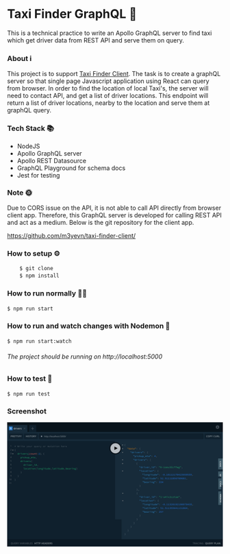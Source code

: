 # Taxi Finder GraphQL 🔮
This is a technical practice to write an Apollo GraphQL server to find taxi which get driver data from REST API and serve them on query.

### About ℹ️

This project is to support [Taxi Finder Client](https://github.com/m3yevn/taxi-finder-client/).
The task is to create a graphQL server so that single page Javascript application using React can query from browser.
In order to find the location of local Taxi's, the server will need to contact API,
and get a list of driver locations.
This endpoint will return a list of driver locations, nearby to the location and serve them at graphQL query.

### Tech Stack 📚

 - NodeJS
 - Apollo GraphQL server
 - Apollo REST Datasource
 - GraphQL Playground for schema docs
 - Jest for testing
 
### Note 🌞

Due to CORS issue on the API, it is not able to call API directly from browser client app.
Therefore, this GraphQL server is developed for calling REST API and act as a medium.
Below is the git repository for the client app.

https://github.com/m3yevn/taxi-finder-client/

### How to setup ⚙️

```sh
    $ git clone
    $ npm install
```

### How to run normally 🏃‍♂️

``
    $ npm run start
``

### How to run and watch changes with Nodemon 👀

``
    $ npm run start:watch
``

###### The project should be running on http://localhost:5000

### How to test 🧪

``
    $ npm run test
``

### Screenshot

<img src="screenshots/taxi-finder-graphql-ss.png" alt="screenshot" />

